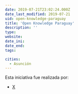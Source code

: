 ```yaml
---
date: 2019-07-21T23:02:24.000Z
date_last_modified: 2019-07-21
uid: open-knowledge-paraguay
title: 'Open Knowledge Paraguay'
description: ''
type: 
website: 
date_ini: 
date_end: 
tags:

cities: 
  - Asunción
---
```


Esta iniciativa fue realizada por:

- [X](/organizaciones/open-knowledge)
